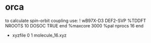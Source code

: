 # orca

to calculate spin-orbit coupling use:
! wB97X-D3 DEF2-SVP
%TDDFT  NROOTS  10
        DOSOC   TRUE
end
%maxcore 3000
%pal
nprocs 16
end
* xyzfile 0 1 molecule_16.xyz
